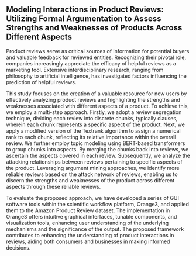 ## Modeling Interactions in Product Reviews: Utilizing Formal Argumentation to Assess Strengths and Weaknesses of Products Across Different Aspects

Product reviews serve as critical sources of information for potential buyers and valuable feedback for reviewed entities. Recognizing their pivotal role, companies increasingly appreciate the efficacy of helpful reviews as a marketing tool. Extensive interdisciplinary research, ranging from philosophy to artificial intelligence, has investigated factors influencing the prediction of helpful reviews. 

This study focuses on the creation of a valuable resource for new users by effectively analyzing product reviews and highlighting the strengths and weaknesses associated with different aspects of a product. To achieve this, we employ a multi-step approach. Firstly, we adopt a review segregation technique, dividing each review into discrete chunks, typically clauses, wherein each chunk represents a specific aspect of the product. Next, we apply a modified version of the Textrank algorithm to assign a numerical rank to each chunk, reflecting its relative importance within the overall review. We further employ topic modeling using BERT-based transformers to group chunks into aspects. By merging the chunks back into reviews, we ascertain the aspects covered in each review. Subsequently, we analyze the attacking relationships between reviews pertaining to specific aspects of the product. Leveraging argument mining approaches, we identify more reliable reviews based on the attack network of reviews, enabling us to discern the strengths and weaknesses of the product across different aspects through these reliable reviews. 

To evaluate the proposed approach, we have developed a series of GUI software tools within the scientific workflow platform, Orange3, and applied them to the Amazon Product Review dataset. The implementation in Orange3 offers intuitive graphical interfaces, tunable components, and visualization tools, enhancing user understanding of the underlying mechanisms and the significance of the output. The proposed framework contributes to enhancing the understanding of product interactions in reviews, aiding both consumers and businesses in making informed decisions.
